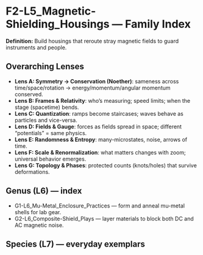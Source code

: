 # F2-L5_Magnetic-Shielding_Housings — Family Index
**Definition:** Build housings that reroute stray magnetic fields to guard instruments and people.
## Overarching Lenses

- **Lens A: Symmetry -> Conservation (Noether)**: sameness across time/space/rotation → energy/momentum/angular momentum conserved.
- **Lens B: Frames & Relativity**: who’s measuring; speed limits; when the stage (spacetime) bends.
- **Lens C: Quantization**: ramps become staircases; waves behave as particles and vice-versa.
- **Lens D: Fields & Gauge**: forces as fields spread in space; different “potentials” = same physics.
- **Lens E: Randomness & Entropy**: many-microstates, noise, arrows of time.
- **Lens F: Scale & Renormalization**: what matters changes with zoom; universal behavior emerges.
- **Lens G: Topology & Phases**: protected counts (knots/holes) that survive deformations.

## Genus (L6) — index
- G1-L6_Mu-Metal_Enclosure_Practices — form and anneal mu-metal shells for lab gear.
- G2-L6_Composite-Shield_Plays — layer materials to block both DC and AC magnetic noise.
## Species (L7) — everyday exemplars
